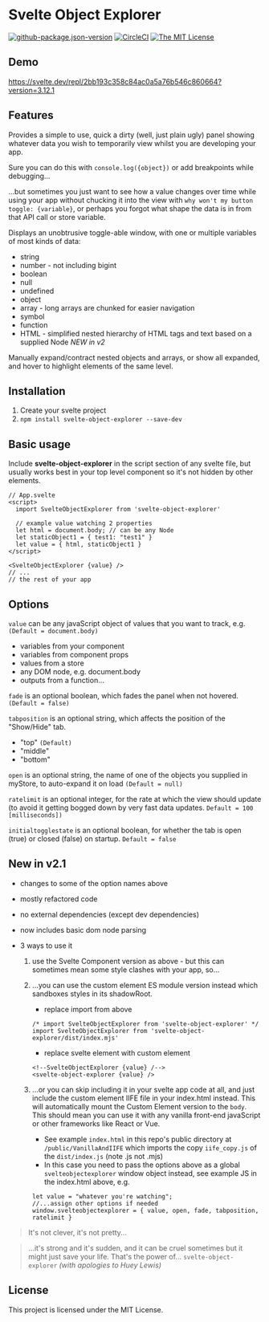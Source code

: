 # Svelte Object Explorer

[![github-package.json-version](https://img.shields.io/github/package-json/v/Swiftaff/svelte-object-explorer?style=social&logo=github)](https://github.com/user/repo) [![CircleCI](https://circleci.com/gh/Swiftaff/svelte-object-explorer.svg?style=svg)](https://circleci.com/gh/Swiftaff/svelte-object-explorer) [![The MIT License](https://img.shields.io/badge/license-MIT-orange.svg?style=flat-square)](http://opensource.org/licenses/MIT)

## Demo

https://svelte.dev/repl/2bb193c358c84ac0a5a76b546c860664?version=3.12.1

## Features

Provides a simple to use, quick a dirty (well, just plain ugly) panel showing whatever data you wish to temporarily view whilst you are developing your app.

Sure you can do this with `console.log({object})` or add breakpoints while debugging...

...but sometimes you just want to see how a value changes over time while using your app without chucking it into the view with `why won't my button toggle: {variable}`, or perhaps you forgot what shape the data is in from that API call or store variable.

Displays an unobtrusive toggle-able window, with one or multiple variables of most kinds of data:

-   string
-   number - not including bigint
-   boolean
-   null
-   undefined
-   object
-   array - long arrays are chunked for easier navigation
-   symbol
-   function
-   HTML - simplified nested hierarchy of HTML tags and text based on a supplied Node _NEW in v2_

Manually expand/contract nested objects and arrays, or show all expanded, and hover to highlight elements of the same level.

## Installation

1. Create your svelte project
2. `npm install svelte-object-explorer --save-dev`

## Basic usage

Include **svelte-object-explorer** in the script section of any svelte file, but usually works best in your top level component so it's not hidden by other elements.

```
// App.svelte
<script>
  import SvelteObjectExplorer from 'svelte-object-explorer'

  // example value watching 2 properties
  let html = document.body; // can be any Node
  let staticObject1 = { test1: "test1" }
  let value = { html, staticObject1 }
</script>

<SvelteObjectExplorer {value} />
// ...
// the rest of your app
```

## Options

`value` can be any javaScript object of values that you want to track, e.g. `(Default = document.body)`

-   variables from your component
-   variables from component props
-   values from a store
-   any DOM node, e.g. document.body
-   outputs from a function...

`fade` is an optional boolean, which fades the panel when not hovered. `(Default = false)`

`tabposition` is an optional string, which affects the position of the "Show/Hide" tab.

-   "top" `(Default)`
-   "middle"
-   "bottom"

`open` is an optional string, the name of one of the objects you supplied in myStore, to auto-expand it on load `(Default = null)`

`ratelimit` is an optional integer, for the rate at which the view should update (to avoid it getting bogged down by very fast data updates. `Default = 100 [milliseconds])`

`initialtogglestate` is an optional boolean, for whether the tab is open (true) or closed (false) on startup. `Default = false`

## New in v2.1

-   changes to some of the option names above
-   mostly refactored code
-   no external dependencies (except dev dependencies)
-   now includes basic dom node parsing
-   3 ways to use it

    1.  use the Svelte Component version as above - but this can sometimes mean some style clashes with your app, so...
    1.  ...you can use the custom element ES module version instead which sandboxes styles in its shadowRoot.

        -   replace import from above

        ```
        /* import SvelteObjectExplorer from 'svelte-object-explorer' */
        import SvelteObjectExplorer from 'svelte-object-explorer/dist/index.mjs'
        ```

        -   replace svelte element with custom element

        ```
        <!--SvelteObjectExplorer {value} /-->
        <svelte-object-explorer {value} />
        ```

    1.  ...or you can skip including it in your svelte app code at all, and just include the custom element IIFE file in your index.html instead. This will automatically mount the Custom Element version to the `body`. This should mean you can use it with any vanilla front-end javaScript or other frameworks like React or Vue.

        -   See example `index.html` in this repo's public directory at `/public/VanillaAndIIFE` which imports the copy `iife_copy.js` of the `dist/index.js` (note .js not .mjs)
        -   In this case you need to pass the options above as a global `svelteobjectexplorer` window object instead, see example JS in the index.html above, e.g.

        ```
        let value = "whatever you're watching";
        //...assign other options if needed
        window.svelteobjectexplorer = { value, open, fade, tabposition, ratelimit }
        ```

> It's not clever, it's not pretty...

> ...it's strong and it's sudden, and it can be cruel sometimes but it might just save your life. That's the power of... `svelte-object-explorer` _(with apologies to Huey Lewis)_

## License

This project is licensed under the MIT License.

